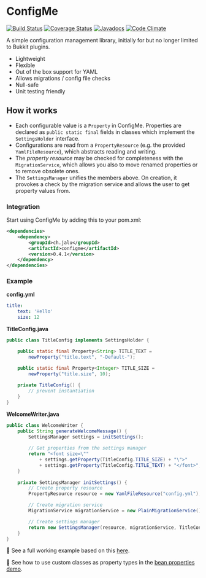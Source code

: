# ConfigMe
[![Build Status](https://travis-ci.org/AuthMe/ConfigMe.svg?branch=master)](https://travis-ci.org/AuthMe/ConfigMe)
[![Coverage Status](https://coveralls.io/repos/github/AuthMe/ConfigMe/badge.svg?branch=master)](https://coveralls.io/github/AuthMe/ConfigMe?branch=master)
[![Javadocs](https://www.javadoc.io/badge/ch.jalu/configme.svg)](https://www.javadoc.io/doc/ch.jalu/configme)
[![Code Climate](https://codeclimate.com/github/AuthMe/ConfigMe/badges/gpa.svg)](https://codeclimate.com/github/AuthMe/ConfigMe)

A simple configuration management library, initially for but no longer limited to Bukkit plugins.

- Lightweight
- Flexible
- Out of the box support for YAML
- Allows migrations / config file checks
- Null-safe
- Unit testing friendly

## How it works
- Each configurable value is a `Property` in ConfigMe. Properties are declared as `public static final` fields
  in classes which implement the `SettingsHolder` interface.
- Configurations are read from a `PropertyResource` (e.g. the provided `YamlFileResource`), which abstracts reading
  and writing.
- The _property resource_ may be checked for completeness with the `MigrationService`, which allows you also to move
  renamed properties or to remove obsolete ones.
- The `SettingsManager` unifies the members above. On creation, it provokes a check by the migration service and
  allows the user to get property values from.

### Integration
Start using ConfigMe by adding this to your pom.xml:
```xml
<dependencies>
    <dependency>
        <groupId>ch.jalu</groupId>
        <artifactId>configme</artifactId>
        <version>0.4.1</version>
    </dependency>
</dependencies>
```
  
### Example
**config.yml**
```yml
title:
    text: 'Hello'
    size: 12
```

**TitleConfig.java**
```java
public class TitleConfig implements SettingsHolder {

    public static final Property<String> TITLE_TEXT =
        newProperty("title.text", "-Default-");

    public static final Property<Integer> TITLE_SIZE =
        newProperty("title.size", 10);
    
    private TitleConfig() {
        // prevent instantiation
    }
}
```

**WelcomeWriter.java**
```java
public class WelcomeWriter {
    public String generateWelcomeMessage() {
        SettingsManager settings = initSettings();
      
        // Get properties from the settings manager
        return "<font size=\"" 
            + settings.getProperty(TitleConfig.TITLE_SIZE) + "\">"
            + settings.getProperty(TitleConfig.TITLE_TEXT) + "</font>";
    }
  
    private SettingsManager initSettings() {
        // Create property resource
        PropertyResource resource = new YamlFileResource("config.yml");

        // Create migration service
        MigrationService migrationService = new PlainMigrationService();

        // Create settings manager
        return new SettingsManager(resource, migrationService, TitleConfig.class);
    }
}
```
:pencil: See a full working example based on this 
[here](https://github.com/AuthMe/ConfigMe/tree/master/src/test/java/ch/jalu/configme/demo).

:pencil: See how to use custom classes as property types in the 
[bean properties demo](https://github.com/AuthMe/ConfigMe/tree/master/src/test/java/ch/jalu/configme/demo/beans).
